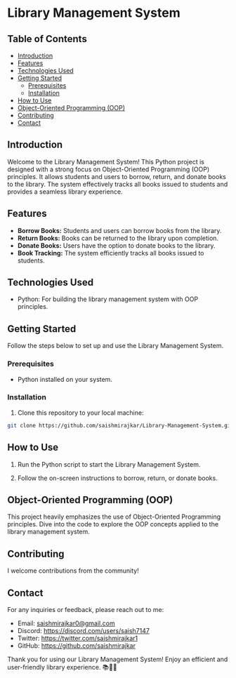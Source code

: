 # Library Management System

## Table of Contents

- [Introduction](#introduction)
- [Features](#features)
- [Technologies Used](#technologies-used)
- [Getting Started](#getting-started)
  - [Prerequisites](#prerequisites)
  - [Installation](#installation)
- [How to Use](#how-to-use)
- [Object-Oriented Programming (OOP)](#object-oriented-programming-oop)
- [Contributing](#contributing)
- [Contact](#contact)

## Introduction

Welcome to the Library Management System! This Python project is designed with a strong focus on Object-Oriented Programming (OOP) principles. It allows students and users to borrow, return, and donate books to the library. The system effectively tracks all books issued to students and provides a seamless library experience.

## Features

- **Borrow Books:** Students and users can borrow books from the library.
- **Return Books:** Books can be returned to the library upon completion.
- **Donate Books:** Users have the option to donate books to the library.
- **Book Tracking:** The system efficiently tracks all books issued to students.

## Technologies Used

- Python: For building the library management system with OOP principles.

## Getting Started

Follow the steps below to set up and use the Library Management System.

### Prerequisites

- Python installed on your system.

### Installation

1. Clone this repository to your local machine:

```bash
git clone https://github.com/saishmirajkar/Library-Management-System.git
```

## How to Use

1. Run the Python script to start the Library Management System.
 
2. Follow the on-screen instructions to borrow, return, or donate books.

## Object-Oriented Programming (OOP)

This project heavily emphasizes the use of Object-Oriented Programming principles. Dive into the code to explore the OOP concepts applied to the library management system.

## Contributing

I welcome contributions from the community! 

## Contact

For any inquiries or feedback, please reach out to me:

- Email: saishmirajkar0@gmail.com
- Discord: https://discord.com/users/saish7147 
- Twitter: https://twitter.com/saishmirajkar1
- GitHub: https://github.com/saishmirajkar

Thank you for using our Library Management System! Enjoy an efficient and user-friendly library experience. 📚📖🚀
